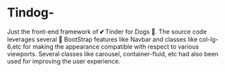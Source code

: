 # Tindog-

Just the front-end framework of 💕 Tinder for Dogs 🐶. The source code leverages several 🥇 BootStrap features like Navbar and classes like col-lg-6,etc for making the appearance compatible with respect to various viewports. Several classes like carousel, container-fluid, etc had also been used for improving the user experience.  
